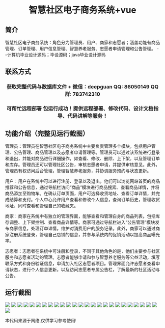 <p><h1 align="center">智慧社区电子商务系统+vue</h1></p>

## 简介
智慧社区电子商务系统：角色分为管理员、用户、商家和志愿者；涵盖功能有商品管理、订单管理、用户信息管理、智慧养老服务、志愿者申请管理和公告管理。    --计算机毕业设计源码；毕设源码；java毕业设计源码


## 联系方式
<p><h3 align="center">获取完整代码与数据库文件 + 微信：deepguan QQ: 86050149 QQ群: 783742310</h3></p>
<p><h3 align="center">可帮忙远程部署 包运行成功！提供远程部署、修改代码、设计文档指导、代码讲解等服务！</h3></p>

## 功能介绍（完整见运行截图）
管理员：管理员在智慧社区电子商务系统中主要负责管理多个模块，包括用户管理、公告管理、商品管理以及志愿者申请管理等。管理员可以通过该系统进行登录和退出，并能对商品进行详细操作，如查看、修改、删除、上下架，以及管理订单和库存。管理员还可以管理社区公告，审核志愿者申请，并提供审核意见。此外，管理员有权访问后台管理，管理智慧养老服务，并协调服务预约与状态更新。

用户：用户在系统中可以进行注册、登录以及退出。他们可以浏览网站首页的商品推荐和公告信息，通过导航栏访问“商品”模块进行商品搜索、查看商品详情，并将商品添加至购物车。在确认订单页面，用户可选择收货地址、查看订单详情，并完成结算和支付。个人中心允许用户查看和修改个人信息，查询订单历史，管理收货地址，同时查看和管理自己的收藏夹。

商家：商家在系统中有独立的管理界面，能够查看和管理自身的商品列表，包括库存调整、上下架控制、查看商品详情等。商家可通过导航栏进入“公告管理”模块发布商家信息，处理订单详情，维护对消费用户的服务记录。此外，商家可以通过商家注册系统登录，管理自己店铺的信息，并参与系统内的促销活动以提高商品曝光率。

志愿者：志愿者在系统中可注册和登录，不同于其他角色的是，他们主要参与社区服务和志愿者活动的管理。志愿者能够申请和参与智慧养老服务等公益活动，填写联系方式和身份验证信息，申请加入社区志愿者项目。管理界面允许志愿者查看申请状态，进行个人信息更新，以及访问志愿者专属公告栏，了解最新的社区活动与公告。


## 运行截图
![](https://bs-1329754181.cos.ap-shanghai.myqcloud.com/ssm/SmartCommunityECommerceSystem/img/001.jpg)
![](https://bs-1329754181.cos.ap-shanghai.myqcloud.com/ssm/SmartCommunityECommerceSystem/img/002.jpg)
![](https://bs-1329754181.cos.ap-shanghai.myqcloud.com/ssm/SmartCommunityECommerceSystem/img/003.jpg)
![](https://bs-1329754181.cos.ap-shanghai.myqcloud.com/ssm/SmartCommunityECommerceSystem/img/004.jpg)
![](https://bs-1329754181.cos.ap-shanghai.myqcloud.com/ssm/SmartCommunityECommerceSystem/img/005.jpg)
![](https://bs-1329754181.cos.ap-shanghai.myqcloud.com/ssm/SmartCommunityECommerceSystem/img/006.jpg)
![](https://bs-1329754181.cos.ap-shanghai.myqcloud.com/ssm/SmartCommunityECommerceSystem/img/007.jpg)
![](https://bs-1329754181.cos.ap-shanghai.myqcloud.com/ssm/SmartCommunityECommerceSystem/img/008.jpg)
![](https://bs-1329754181.cos.ap-shanghai.myqcloud.com/ssm/SmartCommunityECommerceSystem/img/009.jpg)
![](https://bs-1329754181.cos.ap-shanghai.myqcloud.com/ssm/SmartCommunityECommerceSystem/img/010.jpg)
![](https://bs-1329754181.cos.ap-shanghai.myqcloud.com/ssm/SmartCommunityECommerceSystem/img/011.jpg)
![](https://bs-1329754181.cos.ap-shanghai.myqcloud.com/ssm/SmartCommunityECommerceSystem/img/012.jpg)
![](https://bs-1329754181.cos.ap-shanghai.myqcloud.com/ssm/SmartCommunityECommerceSystem/img/013.jpg)
![](https://bs-1329754181.cos.ap-shanghai.myqcloud.com/ssm/SmartCommunityECommerceSystem/img/014.jpg)
![](https://bs-1329754181.cos.ap-shanghai.myqcloud.com/ssm/SmartCommunityECommerceSystem/img/015.jpg)
![](https://bs-1329754181.cos.ap-shanghai.myqcloud.com/ssm/SmartCommunityECommerceSystem/img/016.jpg)
![](https://bs-1329754181.cos.ap-shanghai.myqcloud.com/ssm/SmartCommunityECommerceSystem/img/017.jpg)
![](https://bs-1329754181.cos.ap-shanghai.myqcloud.com/ssm/SmartCommunityECommerceSystem/img/018.jpg)
![](https://bs-1329754181.cos.ap-shanghai.myqcloud.com/ssm/SmartCommunityECommerceSystem/img/019.jpg)
![](https://bs-1329754181.cos.ap-shanghai.myqcloud.com/ssm/SmartCommunityECommerceSystem/img/020.jpg)
![](https://bs-1329754181.cos.ap-shanghai.myqcloud.com/ssm/SmartCommunityECommerceSystem/img/021.jpg)
![](https://bs-1329754181.cos.ap-shanghai.myqcloud.com/ssm/SmartCommunityECommerceSystem/img/022.jpg)
![](https://bs-1329754181.cos.ap-shanghai.myqcloud.com/ssm/SmartCommunityECommerceSystem/img/023.jpg)
![](https://bs-1329754181.cos.ap-shanghai.myqcloud.com/ssm/SmartCommunityECommerceSystem/img/024.jpg)
![](https://bs-1329754181.cos.ap-shanghai.myqcloud.com/ssm/SmartCommunityECommerceSystem/img/025.jpg)
![](https://bs-1329754181.cos.ap-shanghai.myqcloud.com/ssm/SmartCommunityECommerceSystem/img/026.jpg)

<p>本代码来源于网络,仅供学习参考使用!</p>
